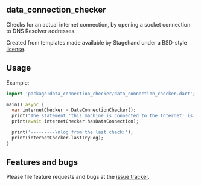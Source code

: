 ## data_connection_checker

Checks for an actual internet connection, by opening a socket connection to DNS Resolver addresses.

Created from templates made available by Stagehand under a BSD-style
[license](https://github.com/dart-lang/stagehand/blob/master/LICENSE).

## Usage

Example:

```dart
import 'package:data_connection_checker/data_connection_checker.dart';

main() async {
  var internetChecker = DataConnectionChecker();
  print("The statement 'this machine is connected to the Internet' is: ");
  print(await internetChecker.hasDataConnection);

  print('---------\nlog from the last check:');
  print(internetChecker.lastTryLog);
}
```

## Features and bugs

Please file feature requests and bugs at the [issue tracker][tracker].

[tracker]: http://example.com/issues/replaceme
